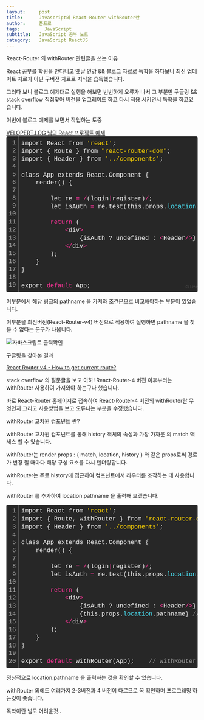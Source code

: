 ```yaml
---
layout:     post
title:      Javascript의 React-Router withRouter란
author:     쭌프로
tags: 		  JavaScript
subtitle:   JavaScript 공부 노트
category:   JavaScript ReactJS
---
```

<!-- Start Writing Below in Markdown -->

<div class="box">
  <div class="small-title">React-Router 의 withRouter 관련글을 쓰는 이유</div>
  <p>React 공부를 학원을 안다니고 옛날 인강 && 블로그 자료로 독학을 하다보니 최신 업데이트 자료가 아닌 구버전 자료로 지식을 습득했습니다.</p>
  <p>그러다 보니 블로그 예제대로 실행을 해보면 빈번하게 오류가 나서 그 부분만 구글링 && stack overflow 직접찾아 버전을 업그레이드 하고 다시 적용 시키면서 독학을 하고있습니다.</p>
  <p>이번에 블로그 예제를 보면서 작업하는 도중</p>
  <div class="pro-txt">
    <a href="https://velopert.com/1954" target="_balnk">VELOPERT.LOG 님의 React 프로젝트 예제</a>
  </div>
  <div class="colorscripter-code" style="color:#f0f0f0; font-family:Consolas, 'Liberation Mono', Menlo, Courier, monospace !important; position:relative !important; overflow:auto"><table class="colorscripter-code-table" style="margin:0; padding:0; border:none; background-color:#272727; border-radius:4px;" cellspacing="0" cellpadding="0"><tr><td style="padding:6px; border-right:2px solid #4f4f4f"><div style="margin:0; padding:0; word-break:normal; text-align:right; color:#aaa; font-family:Consolas, 'Liberation Mono', Menlo, Courier, monospace !important; line-height:130%"><div style="line-height:130%">1</div><div style="line-height:130%">2</div><div style="line-height:130%">3</div><div style="line-height:130%">4</div><div style="line-height:130%">5</div><div style="line-height:130%">6</div><div style="line-height:130%">7</div><div style="line-height:130%">8</div><div style="line-height:130%">9</div><div style="line-height:130%">10</div><div style="line-height:130%">11</div><div style="line-height:130%">12</div><div style="line-height:130%">13</div><div style="line-height:130%">14</div><div style="line-height:130%">15</div><div style="line-height:130%">16</div><div style="line-height:130%">17</div><div style="line-height:130%">18</div><div style="line-height:130%">19</div></div></td><td style="padding:6px 0"><div style="margin:0; padding:0; color:#f0f0f0; font-family:Consolas, 'Liberation Mono', Menlo, Courier, monospace !important; line-height:130%"><div style="padding:0 6px; white-space:pre; line-height:130%">import&nbsp;React&nbsp;from&nbsp;<span style="color:#ffd500">'react'</span>;</div><div style="padding:0 6px; white-space:pre; line-height:130%">import&nbsp;{&nbsp;Route&nbsp;}&nbsp;from&nbsp;<span style="color:#ffd500">"react-router-dom"</span>;</div><div style="padding:0 6px; white-space:pre; line-height:130%">import&nbsp;{&nbsp;Header&nbsp;}&nbsp;from&nbsp;<span style="color:#ffd500">'../components'</span>;</div><div style="padding:0 6px; white-space:pre; line-height:130%">&nbsp;</div><div style="padding:0 6px; white-space:pre; line-height:130%">class&nbsp;App&nbsp;extends&nbsp;React.Component&nbsp;{</div><div style="padding:0 6px; white-space:pre; line-height:130%">&nbsp;&nbsp;&nbsp;&nbsp;render()&nbsp;{</div><div style="padding:0 6px; white-space:pre; line-height:130%">&nbsp;</div><div style="padding:0 6px; white-space:pre; line-height:130%">&nbsp;&nbsp;&nbsp;&nbsp;&nbsp;&nbsp;&nbsp;&nbsp;let&nbsp;re&nbsp;<span style="color:#0086b3"></span><span style="color:#ff3399">=</span>&nbsp;<span style="color:#0086b3"></span><span style="color:#ff3399">/</span>(login<span style="color:#0086b3"></span><span style="color:#ff3399">|</span>register)<span style="color:#0086b3"></span><span style="color:#ff3399">/</span>;</div><div style="padding:0 6px; white-space:pre; line-height:130%">&nbsp;&nbsp;&nbsp;&nbsp;&nbsp;&nbsp;&nbsp;&nbsp;let&nbsp;isAuth&nbsp;<span style="color:#0086b3"></span><span style="color:#ff3399">=</span>&nbsp;re.test(this.props.<span style="color:#4be6fa">location</span>.pathname);</div><div style="padding:0 6px; white-space:pre; line-height:130%">&nbsp;</div><div style="padding:0 6px; white-space:pre; line-height:130%">&nbsp;&nbsp;&nbsp;&nbsp;&nbsp;&nbsp;&nbsp;&nbsp;<span style="color:#ff3399">return</span>&nbsp;(</div><div style="padding:0 6px; white-space:pre; line-height:130%">&nbsp;&nbsp;&nbsp;&nbsp;&nbsp;&nbsp;&nbsp;&nbsp;&nbsp;&nbsp;&nbsp;&nbsp;<span style="color:#0086b3"></span><span style="color:#ff3399">&lt;</span>div<span style="color:#0086b3"></span><span style="color:#ff3399">&gt;</span></div><div style="padding:0 6px; white-space:pre; line-height:130%">&nbsp;&nbsp;&nbsp;&nbsp;&nbsp;&nbsp;&nbsp;&nbsp;&nbsp;&nbsp;&nbsp;&nbsp;&nbsp;&nbsp;&nbsp;&nbsp;{isAuth&nbsp;?&nbsp;undefined&nbsp;:&nbsp;<span style="color:#0086b3"></span><span style="color:#ff3399">&lt;</span>Header<span style="color:#0086b3"></span><span style="color:#ff3399">/</span><span style="color:#0086b3"></span><span style="color:#ff3399">&gt;</span>}</div><div style="padding:0 6px; white-space:pre; line-height:130%">&nbsp;&nbsp;&nbsp;&nbsp;&nbsp;&nbsp;&nbsp;&nbsp;&nbsp;&nbsp;&nbsp;&nbsp;<span style="color:#0086b3"></span><span style="color:#ff3399">&lt;</span><span style="color:#0086b3"></span><span style="color:#ff3399">/</span>div<span style="color:#0086b3"></span><span style="color:#ff3399">&gt;</span></div><div style="padding:0 6px; white-space:pre; line-height:130%">&nbsp;&nbsp;&nbsp;&nbsp;&nbsp;&nbsp;&nbsp;&nbsp;);</div><div style="padding:0 6px; white-space:pre; line-height:130%">&nbsp;&nbsp;&nbsp;&nbsp;}</div><div style="padding:0 6px; white-space:pre; line-height:130%">}</div><div style="padding:0 6px; white-space:pre; line-height:130%">&nbsp;</div><div style="padding:0 6px; white-space:pre; line-height:130%">export&nbsp;<span style="color:#ff3399">default</span>&nbsp;App;</div></div><div style="text-align:right; margin-top:-13px; margin-right:5px; font-size:9px; font-style:italic"><a href="http://colorscripter.com/info#e" target="_blank" style="color:#4f4f4f; text-decoration:none">Colored by Color Scripter</a></div></td><td style="vertical-align:bottom; padding:0 2px 4px 0"><a href="http://colorscripter.com/info#e" target="_blank" style="text-decoration:none; color:white"><span style="font-size:9px; word-break:normal; background-color:#4f4f4f; color:white; border-radius:10px; padding:1px">cs</span></a></td></tr></table></div>
  <p>이부분에서 해당 링크의 pathname 을 가져와 조건문으로 비교해야하는 부분이 있었습니다.</p>
  <p>이부분을 최신버전(React-Router-v4) 버전으로 적용하여 실행하면 pathname 을 찾을 수 없다는 문구가 나옵니다.</p>
  <div class="img-box">
    <img src="https://alalstjr.github.io/promote.github.io/img/2019-1-18-1.png" alt="자바스크립트 출력확인" />
  </div>
  <p>구글링을 찾아본 결과</p>
  <div class="pro-txt">
    <a href="https://stackoverflow.com/questions/42253277/react-router-v4-how-to-get-current-route" target="_balnk">
      React Router v4 - How to get current route?
    </a>
  </div>
  <p>stack overflow 의 질문글을 보고 아하! React-Router-4 버전 이후부터는 withRouter 사용하여 가져와야 하는구나 했습니다.</p>
  <p>바로 React-Router 홈페이지로 접속하여 React-Router-4 버전의 withRouter란 무엇인지 그리고 사용방법을 보고 오류나는 부분을 수정했습니다.</p>
</div>

<div class="box">
  <div class="small-title">withRouter 고차원 컴포넌트 란?</div>
  <p>withRouter 고차원 컴포넌트를 통해 history 객체의 속성과 가장 가까운 <Route> 의 match 액세스 할 수 있습니다.</p>
  <p>withRouter는 <Route> render props : { match, location, history } 와 같은 props로써 경로가 변경 될 때마다 해당 구성 요소를 다시 렌더링합니다.</p>
  <p>withRouter는 주로 history에 접근하여 컴포넌트에서 라우터를 조작하는 데 사용합니다.</p>
</div>

<div class="box">
  <p>withRouter 를 추가하여 location.pathname 을 출력해 보겠습니다.</p>
  <div class="colorscripter-code" style="color:#f0f0f0; font-family:Consolas, 'Liberation Mono', Menlo, Courier, monospace !important; position:relative !important; overflow:auto"><table class="colorscripter-code-table" style="margin:0; padding:0; border:none; background-color:#272727; border-radius:4px;" cellspacing="0" cellpadding="0"><tr><td style="padding:6px; border-right:2px solid #4f4f4f"><div style="margin:0; padding:0; word-break:normal; text-align:right; color:#aaa; font-family:Consolas, 'Liberation Mono', Menlo, Courier, monospace !important; line-height:130%"><div style="line-height:130%">1</div><div style="line-height:130%">2</div><div style="line-height:130%">3</div><div style="line-height:130%">4</div><div style="line-height:130%">5</div><div style="line-height:130%">6</div><div style="line-height:130%">7</div><div style="line-height:130%">8</div><div style="line-height:130%">9</div><div style="line-height:130%">10</div><div style="line-height:130%">11</div><div style="line-height:130%">12</div><div style="line-height:130%">13</div><div style="line-height:130%">14</div><div style="line-height:130%">15</div><div style="line-height:130%">16</div><div style="line-height:130%">17</div><div style="line-height:130%">18</div><div style="line-height:130%">19</div><div style="line-height:130%">20</div></div></td><td style="padding:6px 0"><div style="margin:0; padding:0; color:#f0f0f0; font-family:Consolas, 'Liberation Mono', Menlo, Courier, monospace !important; line-height:130%"><div style="padding:0 6px; white-space:pre; line-height:130%">import&nbsp;React&nbsp;from&nbsp;<span style="color:#ffd500">'react'</span>;</div><div style="padding:0 6px; white-space:pre; line-height:130%">import&nbsp;{&nbsp;Route,&nbsp;withRouter&nbsp;}&nbsp;from&nbsp;<span style="color:#ffd500">"react-router-dom"</span>;&nbsp;&nbsp;&nbsp;&nbsp;<span style="color:#999999">//&nbsp;withRouter&nbsp;를&nbsp;추가</span></div><div style="padding:0 6px; white-space:pre; line-height:130%">import&nbsp;{&nbsp;Header&nbsp;}&nbsp;from&nbsp;<span style="color:#ffd500">'../components'</span>;</div><div style="padding:0 6px; white-space:pre; line-height:130%">&nbsp;</div><div style="padding:0 6px; white-space:pre; line-height:130%">class&nbsp;App&nbsp;extends&nbsp;React.Component&nbsp;{</div><div style="padding:0 6px; white-space:pre; line-height:130%">&nbsp;&nbsp;&nbsp;&nbsp;render()&nbsp;{</div><div style="padding:0 6px; white-space:pre; line-height:130%">&nbsp;</div><div style="padding:0 6px; white-space:pre; line-height:130%">&nbsp;&nbsp;&nbsp;&nbsp;&nbsp;&nbsp;&nbsp;&nbsp;let&nbsp;re&nbsp;<span style="color:#0086b3"></span><span style="color:#ff3399">=</span>&nbsp;<span style="color:#0086b3"></span><span style="color:#ff3399">/</span>(login<span style="color:#0086b3"></span><span style="color:#ff3399">|</span>register)<span style="color:#0086b3"></span><span style="color:#ff3399">/</span>;</div><div style="padding:0 6px; white-space:pre; line-height:130%">&nbsp;&nbsp;&nbsp;&nbsp;&nbsp;&nbsp;&nbsp;&nbsp;let&nbsp;isAuth&nbsp;<span style="color:#0086b3"></span><span style="color:#ff3399">=</span>&nbsp;re.test(this.props.<span style="color:#4be6fa">location</span>.pathname);</div><div style="padding:0 6px; white-space:pre; line-height:130%">&nbsp;</div><div style="padding:0 6px; white-space:pre; line-height:130%">&nbsp;&nbsp;&nbsp;&nbsp;&nbsp;&nbsp;&nbsp;&nbsp;<span style="color:#ff3399">return</span>&nbsp;(</div><div style="padding:0 6px; white-space:pre; line-height:130%">&nbsp;&nbsp;&nbsp;&nbsp;&nbsp;&nbsp;&nbsp;&nbsp;&nbsp;&nbsp;&nbsp;&nbsp;<span style="color:#0086b3"></span><span style="color:#ff3399">&lt;</span>div<span style="color:#0086b3"></span><span style="color:#ff3399">&gt;</span></div><div style="padding:0 6px; white-space:pre; line-height:130%">&nbsp;&nbsp;&nbsp;&nbsp;&nbsp;&nbsp;&nbsp;&nbsp;&nbsp;&nbsp;&nbsp;&nbsp;&nbsp;&nbsp;&nbsp;&nbsp;{isAuth&nbsp;?&nbsp;undefined&nbsp;:&nbsp;<span style="color:#0086b3"></span><span style="color:#ff3399">&lt;</span>Header<span style="color:#0086b3"></span><span style="color:#ff3399">/</span><span style="color:#0086b3"></span><span style="color:#ff3399">&gt;</span>}</div><div style="padding:0 6px; white-space:pre; line-height:130%">&nbsp;&nbsp;&nbsp;&nbsp;&nbsp;&nbsp;&nbsp;&nbsp;&nbsp;&nbsp;&nbsp;&nbsp;&nbsp;&nbsp;&nbsp;&nbsp;{this.props.<span style="color:#4be6fa">location</span>.pathname}&nbsp;<span style="color:#999999">//&nbsp;정상적으로&nbsp;pathname&nbsp;을&nbsp;출력하는것을&nbsp;확인할&nbsp;수&nbsp;있습니다.</span></div><div style="padding:0 6px; white-space:pre; line-height:130%">&nbsp;&nbsp;&nbsp;&nbsp;&nbsp;&nbsp;&nbsp;&nbsp;&nbsp;&nbsp;&nbsp;&nbsp;<span style="color:#0086b3"></span><span style="color:#ff3399">&lt;</span><span style="color:#0086b3"></span><span style="color:#ff3399">/</span>div<span style="color:#0086b3"></span><span style="color:#ff3399">&gt;</span></div><div style="padding:0 6px; white-space:pre; line-height:130%">&nbsp;&nbsp;&nbsp;&nbsp;&nbsp;&nbsp;&nbsp;&nbsp;);</div><div style="padding:0 6px; white-space:pre; line-height:130%">&nbsp;&nbsp;&nbsp;&nbsp;}</div><div style="padding:0 6px; white-space:pre; line-height:130%">}</div><div style="padding:0 6px; white-space:pre; line-height:130%">&nbsp;</div><div style="padding:0 6px; white-space:pre; line-height:130%">export&nbsp;<span style="color:#ff3399">default</span>&nbsp;withRouter(App);&nbsp;&nbsp;&nbsp;&nbsp;<span style="color:#999999">//&nbsp;withRouter&nbsp;를&nbsp;추가</span></div></div></td><td style="vertical-align:bottom; padding:0 2px 4px 0"><a href="http://colorscripter.com/info#e" target="_blank" style="text-decoration:none; color:white"><span style="font-size:9px; word-break:normal; background-color:#4f4f4f; color:white; border-radius:10px; padding:1px">cs</span></a></td></tr></table></div>
  <p>정상적으로 location.pathname 을 출력하는 것을 확인할 수 있습니다.</p>
  <p>withRouter 외에도 여러가지 2-3버전과 4 버전이 다르므로 꼭 확인하며 프로그래밍 하는것이 좋습니다.</p>
  <p>독학이란 넘모 어려운것..</p>
</div>
